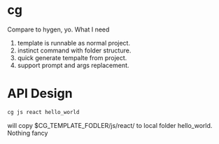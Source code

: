 # cg
Compare to hygen, yo. What I need 
1. template is runnable as normal project. 
2. instinct command with folder structure.
3. quick generate tempalte from project.
4. support prompt and args replacement.

# API Design
``` bash
cg js react hello_world
```
will copy $CG_TEMPLATE_FODLER/js/react/  to local folder hello_world. Nothing fancy
